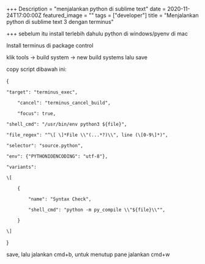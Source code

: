 +++
Description = "menjalankan python di sublime text"
date = 2020-11-24T17:00:00Z
featured_image = ""
tags = ["developer"]
title = "Menjalankan python di sublime text 3 dengan terminus"

+++
sebelum itu install terlebih dahulu python di windows/pyenv di mac

Install terminus di package control

klik tools -> build system -> new build systems lalu save

copy script dibawah ini:

{

    "target": "terminus_exec",
    
        "cancel": "terminus_cancel_build",
    
        "focus": true,
    
    "shell_cmd": "/usr/bin/env python3 ${file}",
    
    "file_regex": "^\[ \]*File \\"(...*?)\\", line (\[0-9\]*)",
    
    "selector": "source.python",
    
    "env": {"PYTHONIOENCODING": "utf-8"},
    
    "variants":
    
    \[
    
    	{
    
    		"name": "Syntax Check",
    
    		"shell_cmd": "python -m py_compile \\"${file}\\"",
    
    	}
    
    \]

}

save, lalu jalankan cmd+b, untuk menutup pane jalankan cmd+w